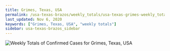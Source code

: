 ```yaml
---
title: Grimes, Texas, USA
permalink: /usa-texas-brazos/weekly_totals/usa-texas-grimes-weekly_totals.html
last_updated: Nov 6, 2020
keywords: ["Grimes, Texas, USA", "weekly totals"]
sidebar: usa-texas-brazos_sidebar
---
```


![Weekly Totals of Confirmed Cases for Grimes, Texas, USA](/covid_tracker/images/graphs/usa-texas-grimes-weekly_totals_graph.png)
